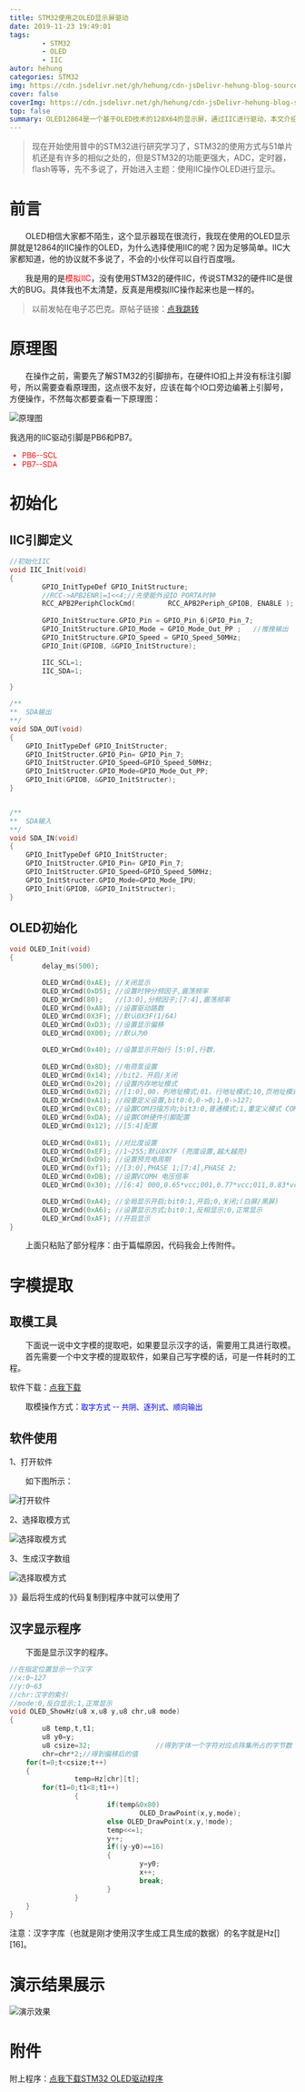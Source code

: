 ```yaml
---
title: STM32使用之OLED显示屏驱动
date: 2019-11-23 19:49:01
tags: 
        - STM32
        - OLED
        - IIC
autor: hehung
categories: STM32
img: https://cdn.jsdelivr.net/gh/hehung/cdn-jsDelivr-hehung-blog-sources/STM32-OLED/display_oled.jpg
cover: false
coverImg: https://cdn.jsdelivr.net/gh/hehung/cdn-jsDelivr-hehung-blog-sources/STM32-OLED/display_oled.jpg
top: false
summary: OLED12864是一个基于OLED技术的128X64的显示屏，通过IIC进行驱动，本文介绍了如何通过STM32来驱动OLED模块。
---
```


>现在开始使用普中的STM32进行研究学习了，STM32的使用方式与51单片机还是有许多的相似之处的，但是STM32的功能更强大，ADC，定时器，flash等等，先不多说了，开始进入主题：使用IIC操作OLED进行显示。

# 前言

&emsp;&emsp;OLED相信大家都不陌生，这个显示器现在很流行，我现在使用的OLED显示屏就是12864的IIC操作的OLED，为什么选择使用IIC的呢？因为足够简单。IIC大家都知道，他的协议就不多说了，不会的小伙伴可以自行百度哦。

&emsp;&emsp;我是用的是<font color=red>模拟IIC</font>，没有使用STM32的硬件IIC，传说STM32的硬件IIC是很大的BUG。具体我也不太清楚，反真是用模拟IIC操作起来也是一样的。

>以前发帖在电子芯巴克。原帖子链接：[点我跳转](https://bbs.icxbk.com/thread-100342-1-1.html)

# 原理图

&emsp;&emsp;在操作之前，需要先了解STM32的引脚排布，在硬件IO扣上并没有标注引脚号，所以需要查看原理图，这点很不友好，应该在每个IO口旁边编著上引脚号，方便操作，不然每次都要查看一下原理图：

![原理图](https://cdn.jsdelivr.net/gh/hehung/cdn-jsDelivr-hehung-blog-sources/STM32-OLED/yuanlitu.png "原理图")

我选用的IIC驱动引脚是PB6和PB7。
<font color=red size=2>
+ PB6--SCL
+ PB7--SDA
</font>

# 初始化

## IIC引脚定义

``` C
//初始化IIC
void IIC_Init(void)
{                                             
        GPIO_InitTypeDef GPIO_InitStructure;
        //RCC->APB2ENR|=1<<4;//先使能外设IO PORTA时钟 
        RCC_APB2PeriphClockCmd(        RCC_APB2Periph_GPIOB, ENABLE );        
           
        GPIO_InitStructure.GPIO_Pin = GPIO_Pin_6|GPIO_Pin_7;
        GPIO_InitStructure.GPIO_Mode = GPIO_Mode_Out_PP ;   //推挽输出
        GPIO_InitStructure.GPIO_Speed = GPIO_Speed_50MHz;
        GPIO_Init(GPIOB, &GPIO_InitStructure);

        IIC_SCL=1;
        IIC_SDA=1;

}

/**
**  SDA输出
**/
void SDA_OUT(void)
{
    GPIO_InitTypeDef GPIO_InitStructer;
    GPIO_InitStructer.GPIO_Pin= GPIO_Pin_7;
    GPIO_InitStructer.GPIO_Speed=GPIO_Speed_50MHz;
    GPIO_InitStructer.GPIO_Mode=GPIO_Mode_Out_PP;
    GPIO_Init(GPIOB, &GPIO_InitStructer);
}


/**
**  SDA输入
**/
void SDA_IN(void)
{
    GPIO_InitTypeDef GPIO_InitStructer;
    GPIO_InitStructer.GPIO_Pin= GPIO_Pin_7;
    GPIO_InitStructer.GPIO_Speed=GPIO_Speed_50MHz;
    GPIO_InitStructer.GPIO_Mode=GPIO_Mode_IPU;
    GPIO_Init(GPIOB, &GPIO_InitStructer);
}
```

## OLED初始化

``` C
void OLED_Init(void)
{
        delay_ms(500);

        OLED_WrCmd(0xAE); //关闭显示
        OLED_WrCmd(0xD5); //设置时钟分频因子,震荡频率
        OLED_WrCmd(80);   //[3:0],分频因子;[7:4],震荡频率
        OLED_WrCmd(0xA8); //设置驱动路数
        OLED_WrCmd(0X3F); //默认0X3F(1/64) 
        OLED_WrCmd(0xD3); //设置显示偏移
        OLED_WrCmd(0X00); //默认为0

        OLED_WrCmd(0x40); //设置显示开始行 [5:0],行数.
                                                                                                            
        OLED_WrCmd(0x8D); //电荷泵设置
        OLED_WrCmd(0x14); //bit2，开启/关闭
        OLED_WrCmd(0x20); //设置内存地址模式
        OLED_WrCmd(0x02); //[1:0],00，列地址模式;01，行地址模式;10,页地址模式;默认10;
        OLED_WrCmd(0xA1); //段重定义设置,bit0:0,0->0;1,0->127;
        OLED_WrCmd(0xC0); //设置COM扫描方向;bit3:0,普通模式;1,重定义模式 COM[N-1]->COM0;N:驱动路数
        OLED_WrCmd(0xDA); //设置COM硬件引脚配置
        OLED_WrCmd(0x12); //[5:4]配置
                 
        OLED_WrCmd(0x81); //对比度设置
        OLED_WrCmd(0xEF); //1~255;默认0X7F (亮度设置,越大越亮)
        OLED_WrCmd(0xD9); //设置预充电周期
        OLED_WrCmd(0xf1); //[3:0],PHASE 1;[7:4],PHASE 2;
        OLED_WrCmd(0xDB); //设置VCOMH 电压倍率
        OLED_WrCmd(0x30); //[6:4] 000,0.65*vcc;001,0.77*vcc;011,0.83*vcc;

        OLED_WrCmd(0xA4); //全局显示开启;bit0:1,开启;0,关闭;(白屏/黑屏)
        OLED_WrCmd(0xA6); //设置显示方式;bit0:1,反相显示;0,正常显示                                                               
        OLED_WrCmd(0xAF); //开启显示         
}
```

&emsp;&emsp;上面只粘贴了部分程序：由于篇幅原因，代码我会上传附件。

# 字模提取

## 取模工具
&emsp;&emsp;下面说一说中文字模的提取吧，如果要显示汉字的话，需要用工具进行取模。
&emsp;&emsp;首先需要一个中文字模的提取软件，如果自己写字模的话，可是一件耗时的工程。

软件下载：[点我下载](https://cdn.jsdelivr.net/gh/hehung/cdn-jsDelivr-hehung-blog-sources/STM32-OLED/OLED_Project.7z)


&emsp;&emsp;取模操作方式：<font color=blue size=2>取字方式 -- 共阴、逐列式、顺向输出</font>

## 软件使用

1、打开软件

&emsp;&emsp;如下图所示：

![打开软件](https://cdn.jsdelivr.net/gh/hehung/cdn-jsDelivr-hehung-blog-sources/STM32-OLED/word_setting.png "打开软件")

2、选择取模方式

![选择取模方式](https://cdn.jsdelivr.net/gh/hehung/cdn-jsDelivr-hehung-blog-sources/STM32-OLED/sample_method.png "选择取模方式")

3、生成汉字数组

![选择取模方式](https://cdn.jsdelivr.net/gh/hehung/cdn-jsDelivr-hehung-blog-sources/STM32-OLED/generate_hanzi.png "选择取模方式")

》》最后将生成的代码复制到程序中就可以使用了

## 汉字显示程序

&emsp;&emsp;下面是显示汉字的程序。

``` C
//在指定位置显示一个汉字
//x:0~127
//y:0~63                         
//chr:汉字的索引
//mode:0,反白显示;1,正常显示        
void OLED_ShowHz(u8 x,u8 y,u8 chr,u8 mode)
{
        u8 temp,t,t1;
        u8 y0=y;
        u8 csize=32;                //得到字体一个字符对应点阵集所占的字节数
        chr=chr*2;//得到偏移后的值                 
    for(t=0;t<csize;t++)
    {   
                temp=Hz[chr][t];        
        for(t1=0;t1<8;t1++)
                {
                        if(temp&0x80)
                                OLED_DrawPoint(x,y,mode);
                        else OLED_DrawPoint(x,y,!mode);
                        temp<<=1;
                        y++;
                        if((y-y0)==16)
                        {
                                y=y0;
                                x++;
                                break;
                        }
                }           
    }                   
}
```

注意：汉字字库（也就是刚才使用汉字生成工具生成的数据）的名字就是Hz[][16]。

# 演示结果展示

![演示效果](https://cdn.jsdelivr.net/gh/hehung/cdn-jsDelivr-hehung-blog-sources/STM32-OLED/generate_hanzi.png "演示效果")

# 附件

附上程序：[点我下载STM32 OLED驱动程序](https://cdn.jsdelivr.net/gh/hehung/cdn-jsDelivr-hehung-blog-sources/STM32-OLED/OLED_Project.7z)

